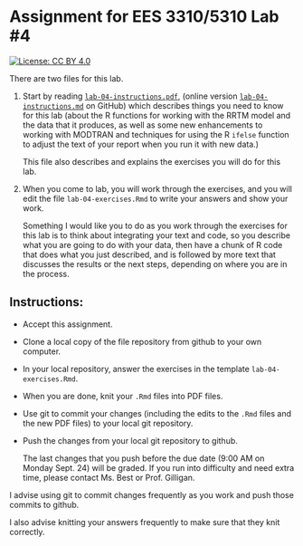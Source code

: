 # Assignment for EES 3310/5310 Lab #4

[![License: CC BY 4.0](https://img.shields.io/badge/License-CC%20BY%204.0-lightgrey.svg)](https://creativecommons.org/licenses/by/4.0/)

There are two files for this lab.

1. Start by reading [`lab-04-instructions.pdf`](lab-04-instructions.pdf), 
   (online version [`lab-04-instructions.md`](lab-04-instructions.md) on 
   GitHub) which describes things you need to know for this lab (about the R
   functions for working with the RRTM model and the data that it produces, as
   well as some new enhancements to working with MODTRAN and techniques for
   using the R `ifelse` function to adjust the text of your report when you run
   it with new data.)

   This file also describes and explains the exercises you will do for this lab.

2. When you come to lab, you will work through the exercises, and you will
   edit the file `lab-04-exercises.Rmd` to write your answers and show your
   work.

   Something I would like you to do as you work through the exercises for this
   lab is to think about integrating your text and code, so you describe what
   you are going to do with your data, then have a chunk of R code that does
   what you just described, and is followed by more text that discusses the
   results or the next steps, depending on where you are in the process.

## Instructions:

* Accept this assignment.
* Clone a local copy of the file repository from github to your
  own computer.
* In your local repository, answer the exercises in the template
  `lab-04-exercises.Rmd`.
* When you are done, knit your `.Rmd` files into PDF files.
* Use git to commit your changes (including the edits to the `.Rmd` files
  and the new PDF files) to your local git repository.
* Push the changes from your local git repository to github.

  The last changes that you push before the due date
  (9:00 AM on Monday Sept. 24) will be graded. If you run into 
  difficulty and need extra time, please contact Ms. Best or Prof. Gilligan.

I advise using git to commit changes frequently as you work and push those 
commits to github.

I also advise knitting your answers frequently to make sure that they
knit correctly.
